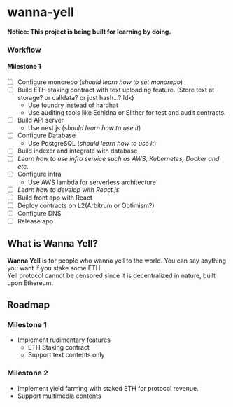 # wanna-yell

**Notice: This project is being built for learning by doing.**

### Workflow
#### Milestone 1
- [ ] Configure monorepo (*should learn how to set monorepo*)
- [ ] Build ETH staking contract with text uploading feature. (Store text at storage? or calldata? or just hash...? Idk)
  - Use foundry instead of hardhat
  - Use auditing tools like Echidna or Slither for test and audit contracts.
- [ ] Build API server
  - Use nest.js (*should learn how to use it*)
- [ ] Configure Database
  - Use PostgreSQL (*should learn how to use it*)
- [ ] Build indexer and integrate with database
- [ ] *Learn how to use infra service such as AWS, Kubernetes, Docker and etc.*
- [ ] Configure infra
  - Use AWS lambda for serverless architecture
- [ ] *Learn how to develop with React.js*
- [ ] Build front app with React
- [ ] Deploy contracts on L2(Arbitrum or Optimism?)
- [ ] Configure DNS
- [ ] Release app

## What is Wanna Yell?
**Wanna Yell** is for people who wanna yell to the world. You can say anything you want if you stake some ETH. <br>
Yell protocol cannot be censored since it is decentralized in nature, built upon Ethereum. 


## Roadmap
### Milestone 1 
- Implement rudimentary features
  - ETH Staking contract
  - Support text contents only

### Milestone 2
- Implement yield farming with staked ETH for protocol revenue.
- Support multimedia contents




